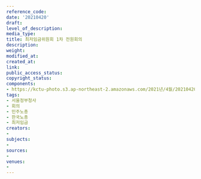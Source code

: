 ```yaml
---
reference_code: 
date: '20210420'
draft: 
level_of_description: 
media_type: 
title: 최저임금위원회 1차 전원회의
description: 
weight: 
modified_at: 
created_at: 
link: 
public_access_status: 
copyright_status: 
components:
- https://kctu-photo.s3.ap-northeast-2.amazonaws.com/2021년/4월/20210420-최저임금위원회+1차+전원회의_서울정부청사_회의_민주노총_한국노총_최저임금/_5D46827.jpg
tags:
- 서울정부청사
- 회의
- 민주노총
- 한국노총
- 최저임금
creators:
- 
subjects:
- 
sources:
- 
venues:
- 
---
```

